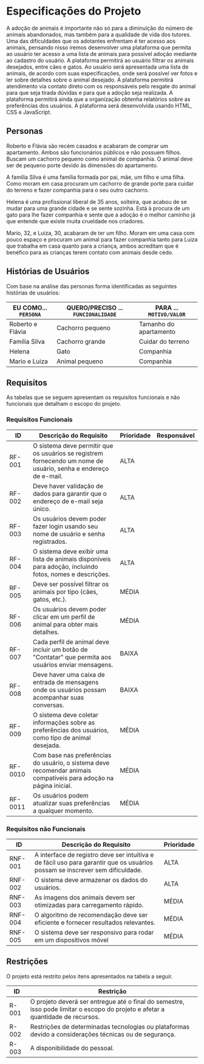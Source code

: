 # Especificações do Projeto

A adoção de animais é importante não só para a diminuição do número de animais abandonados, mas também para a qualidade de vida dos tutores. Uma das dificuldades que os adotantes enfrentam é ter acesso aos animais, pensando nisso iremos desenvolver uma plataforma que permita ao usuário ter acesso a uma lista de animais para possível adoção mediante ao cadastro do usuário. 
A plataforma permitirá ao usuário filtrar os animais desejados, entre cães e gatos. Ao usuário será apresentada uma lista de animais, de acordo com suas especificações, onde será possível ver fotos e ler sobre detalhes sobre o animal desejado. A plataforma permitirá atendimento via contato direto com os responsáveis pelo resgate do animal para que seja tirada dúvidas e para que a adoção seja realizada. A plataforma permitirá ainda que a organização obtenha relatórios sobre as preferências dos usuários. A plataforma será desenvolvida usando HTML, CSS e JavaScript.


## Personas

Roberto e Flávia são recém casados e acabaram de comprar um apartamento. Ambos são funcionários públicos e não possuem filhos. Buscam um cachorro pequeno como animal de companhia. O animal deve ser de pequeno porte devido às dimensões do apartamento. 

A família Silva é uma família formada por pai, mãe, um filho e uma filha. Como moram em casa procuram um cachorro de grande porte para cuidar do terreno e fazer companhia para o seu outro cachorro. 

Helena é uma profissional liberal de 35 anos, solteira, que acabou de se mudar para uma grande cidade e se sente sozinha. Está à procura de um gato para lhe fazer companhia e sente que a adoção é o melhor caminho já que entende que existe muita crueldade nos criadores. 

Mario, 32, e Luiza, 30, acabaram de ter um filho. Moram em uma casa com pouco espaço e procuram um animal para fazer companhia tanto para Luiza que trabalha em casa quanto para a criança, ambos acreditam que é benéfico para as crianças terem contato com animais desde cedo. 


## Histórias de Usuários

Com base na análise das personas forma identificadas as seguintes histórias de usuários:

|EU COMO... `PERSONA`| QUERO/PRECISO ... `FUNCIONALIDADE` |PARA ... `MOTIVO/VALOR`                 |
|--------------------|------------------------------------|----------------------------------------|
| Roberto e Flávia   | Cachorro pequeno                   | Tamanho do apartamento                 |
| Família Silva      | Cachorro grande                    | Cuidar do terreno                      |
| Helena             | Gato                               | Companhia                              |
| Mario e Luiza      | Animal pequeno                     | Companhia                              |


## Requisitos

As tabelas que se seguem apresentam os requisitos funcionais e não funcionais que detalham o escopo do projeto.

### Requisitos Funcionais

|ID    | Descrição do Requisito  | Prioridade | Responsável |
|------|-----------------------------------------|----| ----|
|RF-001| O sistema deve permitir que os usuários se registrem fornecendo um nome de usuário, senha e endereço de e-mail. | ALTA |  |
|RF-002| Deve haver validação de dados para garantir que o endereço de e-mail seja único.  | ALTA | |
|RF-003| Os usuários devem poder fazer login usando seu nome de usuário e senha registrados. |ALTA||
|RF-004| O sistema deve exibir uma lista de animais disponíveis para adoção, incluindo fotos, nomes e descrições. |ALTA||
|RF-005| Deve ser possível filtrar os animais por tipo (cães, gatos, etc.). |MÉDIA||
|RF-006| Os usuários devem poder clicar em um perfil de animal para obter mais detalhes. |MÉDIA||
|RF-007| Cada perfil de animal deve incluir um botão de "Contatar" que permita aos usuários enviar mensagens. |BAIXA||
|RF-008| Deve haver uma caixa de entrada de mensagens onde os usuários possam acompanhar suas conversas. |BAIXA||
|RF-009| O sistema deve coletar informações sobre as preferências dos usuários, como tipo de animal desejada. | MÉDIA ||
|RF-0010| Com base nas preferências do usuário, o sistema deve recomendar animais compatíveis para adoção na página inicial. | MÉDIA ||
|RF-0011| Os usuários podem atualizar suas preferências a qualquer momento. | MÉDIA ||



### Requisitos não Funcionais

|ID     | Descrição do Requisito  |Prioridade |
|-------|-------------------------|----|
|RNF-001| A interface de registro deve ser intuitiva e de fácil uso para garantir que os usuários possam se inscrever sem dificuldade. | ALTA ||
|RNF-002| O sistema deve armazenar os dados do usuários. | ALTA ||
|RNF-003| As imagens dos animais devem ser otimizadas para carregamento rápido. | MÉDIA ||
|RNF-004| O algoritmo de recomendação deve ser eficiente e fornecer resultados relevantes. | MÉDIA ||
|RNF-005| O sistema deve ser responsivo para rodar em um dispositivos móvel | MÉDIA ||



## Restrições

O projeto está restrito pelos itens apresentados na tabela a seguir.

|ID| Restrição                                             |
|--|-------------------------------------------------------|
|R-001|  O projeto deverá ser entregue até o final do semestre, isso pode limitar o escopo do projeto e afetar a quantidade de recursos.|
|R-002|  Restrições de determinadas tecnologias ou plataformas devido a considerações técnicas ou de segurança.|
|R-003|  A disponibilidade do pessoal.|


